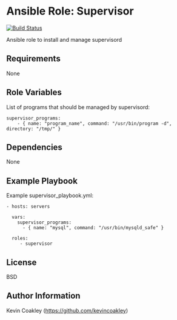 Ansible Role: Supervisor
========================

[![Build Status](https://travis-ci.org/kevincoakley/ansible-role-supervisor.svg?branch=master)](https://travis-ci.org/kevincoakley/ansible-role-supervisor)

Ansible role to install and manage supervisord

Requirements
------------

None

Role Variables
--------------

List of programs that should be managed by supervisord:

    supervisor_programs:
        - { name: "program_name", command: "/usr/bin/program -d", directory: "/tmp/" }

Dependencies
------------

None

Example Playbook
----------------

Example supervisor_playbook.yml:

    - hosts: servers
    
      vars:
        supervisor_programs:
          - { name: "mysql", command: "/usr/bin/mysqld_safe" }
          
      roles:
         - supervisor

License
-------

BSD

Author Information
------------------

Kevin Coakley (https://github.com/kevincoakley)
